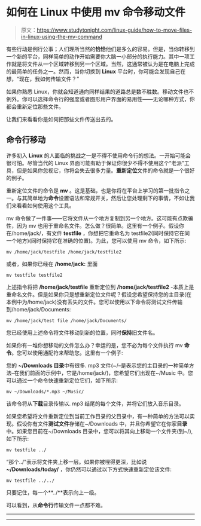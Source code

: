 # 如何在 Linux 中使用 mv 命令移动文件

> 原文：<https://www.studytonight.com/linux-guide/how-to-move-files-in-linux-using-the-mv-command>

有些行动是例行公事；人们理所当然的**恰恰**他们是多么的容易。但是，当你转移到一个新的平台，同样简单的动作开始需要你大脑一小部分的执行能力。其中一项工作就是将文件从一个区域转移到另一个区域。当然，这通常被认为是在电脑上完成的最简单的任务之一。然而，当你切换到 **Linux** 平台时，你可能会发现自己在想，“现在，我如何传输文件？”

如果你熟悉 Linux，你就会知道通向同样结果的道路总是数不胜数。移动文件也不例外。你可以选择命令行的强度或者图形用户界面的易用性——无论哪种方式，你都会重新定位那些文件。

让我们来看看你是如何把那些文件传送出去的。

## 命令行移动

许多初入 **Linux** 的人面临的挑战之一是不得不使用命令行的想法。一开始可能会很可怕。尽管当代的 Linux 界面可能有助于保证你很少不得不使用这个“老派”工具，但是如果你忽视它，你将会失去很多力量。**重新定位**文件的命令就是一个很好的例子。

重新定位文件的命令是 **mv** 。这是基础，也是你将在平台上学习的第一批指令之一。与其简单地为**命令**设置语法和常规开关，然后让您处理剩下的事情，不如让我们来看看如何使用这个工具。

mv 命令做了一件事——它将文件从一个地方复制到另一个地方。这可能有点欺骗性，因为 mv 也用于重命名文件。怎么做？很简单。这里有一个例子。假设你在/home/jack/，有文件 **testfile** ，你想把它重命名为 testfile2(同时保持它在同一个地方)(同时保持它在准确的位置)。为此，您可以使用 mv 命令，如下所示:

```
mv /home/jack/testfile /home/jack/testfile2
```

或者，如果你已经在 **/home/jack:** 里面

```
mv testfile testfile2
```

上述指令将把 **/home/jack/testfile** 重新定位到 **/home/jack/testfile2** -本质上是重命名文件。但是如果你只是想重新定位文件呢？假设您希望保持您的主目录(在本例中为/home/jack)没有丢失的文件。您可以使用以下命令将测试文件传输到/home/jack/Documents:

```
mv /home/jack/test file /home/jack/Documents/
```

您已经使用上述命令将文件移动到新的位置，同时**保持**旧文件名。

如果你有一堆你想移动的文件怎么办？幸运的是，您不必为每个文件执行 mv **命令**。您可以使用通配符来帮助您。这里有一个例子:

您的 **~/Downloads 目录**中有很多. mp3 文件(~/–是表示您的主目录的一种简单方法–在我们前面的示例中，它是/home/jack/)，您希望它们出现在~/Music 中。您可以通过一个命令快速重新定位它们，如下所示:

```
mv ~/Downloads/*.mp3 ~/Music/
```

该命令将从**下载**目录传输以. mp3 结尾的每个文件，并将它们放入音乐目录。

如果您希望将文件重新定位到当前工作目录的父目录中，有一种简单的方法可以实现。假设你有文件**测试文件**存储在~/Downloads 中，并且你希望它在你家**目录**中。如果您目前在~/Downloads 目录中，您可以将其向上移动一个文件夹(到~/),如下所示:

```
mv testfile ../
```

“那个../"表示将文件夹上移一层。如果你被埋得更深，比如说 **~/Downloads/today/** ，你仍然可以通过以下方式快速重新定位该文件:

```
mv testfile ../../
```

只要记住，每一个**../**表示向上一级。

可以看到，从**命令行**传输文件一点都不难。

* * *

* * *